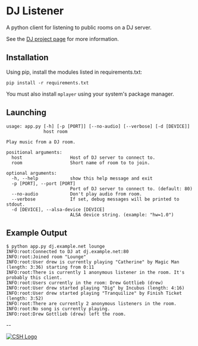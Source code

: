 # DJ Listener

A python client for listening to public rooms on a DJ server.

See the [DJ project page](https://github.com/dag10/DJ) for more information.

Installation
---
Using pip, install the modules listed in requirements.txt:

`pip install -r requirements.txt`

You must also install `mplayer` using your system's package manager.

Launching
---
```
usage: app.py [-h] [-p [PORT]] [--no-audio] [--verbose] [-d [DEVICE]]
              host room

Play music from a DJ room.

positional arguments:
  host                  Host of DJ server to connect to.
  room                  Short name of room to to join.

optional arguments:
  -h, --help            show this help message and exit
  -p [PORT], --port [PORT]
                        Port of DJ server to connect to. (default: 80)
  --no-audio            Don't play audio from room.
  --verbose             If set, debug messages will be printed to stdout.
  -d [DEVICE], --alsa-device [DEVICE]
                        ALSA device string. (example: "hw=1.0")
```

Example Output
---
```
$ python app.py dj.example.net lounge
INFO:root:Connected to DJ at dj.example.net:80
INFO:root:Joined room "Lounge"
INFO:root:User drew is currently playing "Catherine" by Magic Man  (length: 3:36) starting from 0:11
INFO:root:There is currently 1 anonymous listener in the room. It's probably this client.
INFO:root:Users currently in the room: Drew Gottlieb (drew)
INFO:root:User drew started playing "Dig" by Incubus (length: 4:16)
INFO:root:User drew started playing "Tranquilize" by Finish Ticket (length: 3:52)
INFO:root:There are currently 2 anonymous listeners in the room.
INFO:root:No song is currently playing.
INFO:root:Drew Gottlieb (drew) left the room.
```

--

[![CSH Logo](http://csh.rit.edu/images/logo.png)](http://csh.rit.edu)
